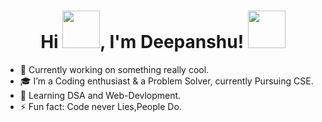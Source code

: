 <h1 align="center">Hi <img src="https://github.com/seanprashad/slackmoji/blob/master/emoji/gopha/gopha-hide.png" width="60px">, I'm Deepanshu! <img src='https://github.com/seanprashad/slackmoji/blob/master/emoji/gopha/gopha-work.png' width="60px"></h1>
<!-- **xAn-x/xAn-x** is a ✨ _special_ ✨ repository because its `README.md` (this file) appears on your GitHub profile. -->

<!-- Here are some ideas to get you started: -->

- 🔭 Currently working on something really cool.
- 🎓 I’m a Coding enthusiast & a Problem Solver, currently Pursuing CSE.
- 🎯 Learning DSA and Web-Devlopment.
- ⚡ Fun fact: Code never Lies,People Do.

